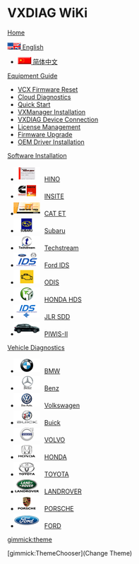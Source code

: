 # VXDIAG WiKi

[Home](index.md)

<script type="text/javascript">
	var urls=window.location.href;
	urls=urls.replace('/en/','/zh/');
	var checkURL=urls.replace('/#!','/');
	$.ajax({
  url: checkURL,
  type: 'GET',
  complete: function(response) {
   if(response.status == 200) {
   // alert('有效');
   } else {
   	var urlsLeng = urls.length;
   	var replaceWord = urls.indexOf("#!");
   	var replaceString = urls.substring(replaceWord,urlsLeng);
    urls=urls.replace(replaceString,'');
   }
  }
 });

</script>

<script type="text/javascript">
  var _paq = window._paq || [];
  /* tracker methods like "setCustomDimension" should be called before "trackPageView" */
  _paq.push(['trackPageView']);
  _paq.push(['enableLinkTracking']);
  (function() {
    var u="//192.168.0.154/matomo/";
    _paq.push(['setTrackerUrl', u+'matomo.php']);
    _paq.push(['setSiteId', '1']);
    var d=document, g=d.createElement('script'), s=d.getElementsByTagName('script')[0];
    g.type='text/javascript'; g.async=true; g.defer=true; g.src=u+'matomo.js'; s.parentNode.insertBefore(g,s);
  })();
</script>

[![](../include/images/en.png) English]()

  * [![](../include/images/zh.png) 简体中文](javascript:window.location.href=urls)


[Equipment Guide]()

  * [VCX Firmware Reset][]
  * [Cloud Diagnostics][]
  * [Quick Start][]
  * [VXManager Installation][]
  * [VXDIAG Device Connection][]
  * [License Management][]
  * [Firmware Upgrade][]
  * [OEM Driver Installation][]

[Software Installation]()


  * [<img style="margin:3px 10px 3px -10px;height:30px;" src="../include/images/hino.png" />HINO ](pages/hino/hino_install/index.md)
  * [<img style="margin:3px 10px 3px -10px;height:30px;" src="../include/images/insite.png" />INSITE ](pages/cummins/insite_install/index.md)
  * [<img style="margin:3px 10px 3px -10px;height:30px;" src="../include/images/cat-et.png" />CAT ET ](pages/cat/caterpillarelectronictechnician_install/index.md)
  * [<img style="margin:3px 10px 3px -10px;height:30px;" src="../include/images/subaruselectmonitor.png" />Subaru](pages/subaru/subaruselectmonitor_install/index.md)
  * [<img style="margin:3px 10px 3px -10px;height:30px;" src="../include/images/toyota-techstream.png" />Techstream](pages/toyota/techstream_install/index.md)
  * [<img style="margin:3px 10px 3px -10px;height:30px;" src="../include/images/ford-ids.png" />Ford IDS](pages/ford/ids/index.md)
  * [<img style="margin:3px 10px 3px -10px;height:30px;" src="../include/images/odis.png" />ODIS](pages/volkswagen/odis_install/index.md)
  * [<img style="margin:3px 10px 3px -10px;height:30px;" src="../include/images/diagsystem.png" />HONDA HDS](pages/hds/hds_install/index.md)
  * [<img style="margin:3px 10px 3px -10px;height:30px;" src="../include/images/jlr-sdd.png" />JLR SDD](pages/jlr/jlr_install/index.md)
  * [<img style="margin:3px 10px 3px -10px;height:30px;" src="../include/images/piwis-ii.png" />PIWIS-II](pages/piwisii/install/index.md)


[Vehicle Diagnostics]()

  * [<img style="margin:3px 10px 3px -10px;height:30px;" src="../include/images/bmw.png" />BMW](pages/bmw/index.md)
  * [<img style="margin:3px 10px 3px -10px;height:30px;" src="../include/images/benz.png" />Benz](pages/benz/index.md)
  * [<img style="margin:3px 10px 3px -10px;height:30px;" src="../include/images/volkswagen.png" />Volkswagen](pages/volkswagen/index.md)
  * [<img style="margin:3px 10px 3px -10px;height:30px;" src="../include/images/buick.png" />Buick](pages/buick/index.md)
  * [<img style="margin:3px 10px 3px -10px;height:30px;" src="../include/images/volvo.png" />VOLVO](pages/volvo/index.md)
  * [<img style="margin:3px 10px 3px -10px;height:30px;" src="../include/images/honda.png" />HONDA](pages/hds/index.md)
  * [<img style="margin:3px 10px 3px -10px;height:30px;" src="../include/images/toyota.png" />TOYOTA](pages/toyota/index.md)
  * [<img style="margin:3px 10px 3px -10px;height:30px;" src="../include/images/jlr.png" />LANDROVER](pages/jlr/index.md)
  * [<img style="margin:3px 10px 3px -10px;height:30px;" src="../include/images/porsche.png" />PORSCHE](pages/piwisii/index.md)
  * [<img style="margin:3px 10px 3px -10px;height:30px;" src="../include/images/ford.png" />FORD](pages/ford/index.md)
  



[gimmick:theme](united)

<!-- show a theme chooser in the menu bar : flatly cerulean -->
[gimmick:ThemeChooser](Change Theme)


[VCX Firmware Reset]: pages/vxmanager/firmwarereset/index.md "VCX Firmware Reset"
[Cloud Diagnostics]: pages/vxmanager/yun/index.md "Cloud Diagnostics"
[Quick Start]: pages/vxmanager/guide.md "Quick Start"
[VXManager Installation]: pages/vxmanager/index.md "VXManager Installation"
[VXDIAG Device Connection]: pages/vxmanager/vxdiag_connect.md "VXDIAG Device Connection"
[License Management]: pages/vxmanager/license.md "License Management"
[Firmware Upgrade]: pages/vxmanager/firmware.md "Firmware Upgrade"
[OEM Driver Installation]: pages/vxmanager/oem.md "OEM diagnostic driver installation"






